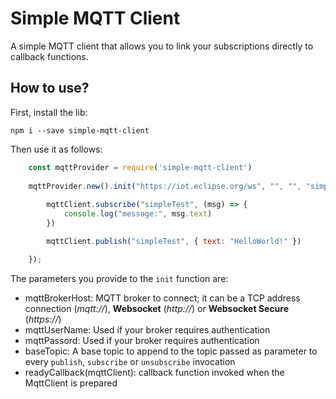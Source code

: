 # Simple MQTT Client

A simple MQTT client that allows you to link your subscriptions directly to callback functions.

## How to use?

First, install the lib:

`npm i --save simple-mqtt-client`

Then use it as follows:

```javascript
    const mqttProvider = require('simple-mqtt-client')
    
    mqttProvider.new().init("https://iot.eclipse.org/ws", "", "", "simple-mqtt-client/test", (mqttClient) => {
            
        mqttClient.subscribe("simpleTest", (msg) => {
            console.log("message:", msg.text)
        })

        mqttClient.publish("simpleTest", { text: "HelloWorld!" })

    });
```

The parameters you provide to the `init` function are:
- mqttBrokerHost: MQTT broker to connect; it can be a TCP address connection (_mqtt://_), **Websocket** (_http://_) or **Websocket Secure** (_https://_)
- mqttUserName: Used if your broker requires authentication
- mqttPassord: Used if your broker requires authentication
- baseTopic: A base topic to append to the topic passed as parameter to every `publish`, `subscribe` or `unsubscribe` invocation
- readyCallback(mqttClient): callback function invoked when the MqttClient is prepared
